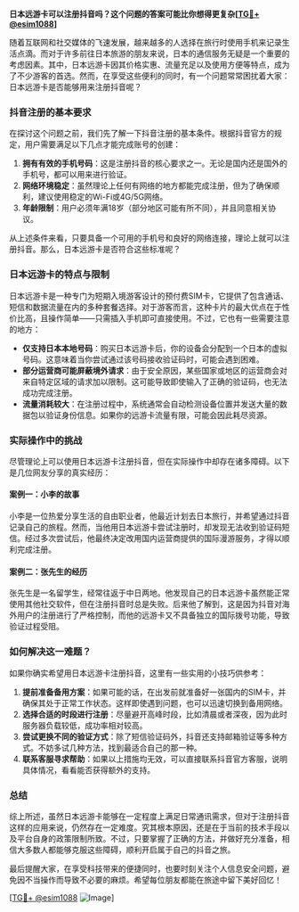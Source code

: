 **日本远游卡可以注册抖音吗？这个问题的答案可能比你想得更复杂[[TG💪+ @esim1088](https://t.me/s/esim1088)]**

随着互联网和社交媒体的飞速发展，越来越多的人选择在旅行时使用手机来记录生活点滴。而对于许多前往日本旅游的朋友来说，日本的通信服务无疑是一个重要的考虑因素。其中，日本远游卡因其价格实惠、流量充足以及使用方便等特点，成为了不少游客的首选。然而，在享受这些便利的同时，有一个问题常常困扰着大家：日本远游卡是否能够用来注册抖音呢？

### 抖音注册的基本要求

在探讨这个问题之前，我们先了解一下抖音注册的基本条件。根据抖音官方的规定，用户需要满足以下几点才能完成账号的创建：

1. **拥有有效的手机号码**：这是注册抖音的核心要求之一。无论是国内还是国外的手机号，都可以用来进行验证。
2. **网络环境稳定**：虽然理论上任何有网络的地方都能完成注册，但为了确保顺利，建议使用稳定的Wi-Fi或4G/5G网络。
3. **年龄限制**：用户必须年满18岁（部分地区可能有所不同），并且同意相关协议。

从上述条件来看，只要具备一个可用的手机号和良好的网络连接，理论上就可以注册抖音。那么，日本远游卡是否符合这些标准呢？

### 日本远游卡的特点与限制

日本远游卡是一种专门为短期入境游客设计的预付费SIM卡，它提供了包含通话、短信和数据流量在内的多种套餐选择。对于游客而言，这种卡片的最大优点在于性价比高，且操作简单——只需插入手机即可直接使用。不过，它也有一些需要注意的地方：

- **仅支持日本本地号码**：购买日本远游卡后，你的设备会分配到一个日本的虚拟号码。这意味着当你尝试通过该号码接收验证码时，可能会遇到困难。
- **部分运营商可能屏蔽境外请求**：由于安全原因，某些国家或地区的运营商会对来自特定区域的请求加以限制。这可能导致即使输入了正确的验证码，也无法成功完成注册。
- **流量消耗较大**：在注册过程中，系统通常会自动检测设备位置并发送大量的数据包以验证身份信息。如果你的远游卡流量有限，可能会因此耗尽资源。

### 实际操作中的挑战

尽管理论上可以使用日本远游卡注册抖音，但在实际操作中却存在诸多障碍。以下是几位网友分享的真实经历：

#### 案例一：小李的故事
小李是一位热爱分享生活的自由职业者，他最近计划去日本旅行，并希望通过抖音记录自己的旅程。然而，当他用日本远游卡尝试注册时，却发现无法收到验证码短信。经过多次尝试后，他最终决定改用国内运营商提供的国际漫游服务，才得以顺利完成注册。

#### 案例二：张先生的经历
张先生是一名留学生，经常往返于中日两地。他发现自己的日本远游卡虽然能正常使用其他社交软件，但在注册抖音时总是失败。后来他了解到，这是因为抖音对海外用户的注册进行了严格控制，而他的远游卡又不具备独立的国际拨号功能，导致验证过程受阻。

### 如何解决这一难题？

如果你确实希望用日本远游卡注册抖音，这里有一些实用的小技巧供参考：

1. **提前准备备用方案**：如果可能的话，在出发前就准备好一张国内的SIM卡，并确保其处于正常工作状态。这样即使遇到问题，也可以迅速切换到备用网络。
2. **选择合适的时段进行注册**：尽量避开高峰时段，比如清晨或者深夜，因为此时服务器负载较低，成功率相对较高。
3. **尝试更换不同的验证方式**：除了短信验证码外，抖音还支持邮箱验证等多种方式。不妨多试几种方法，找到最适合自己的那一种。
4. **联系客服寻求帮助**：如果以上措施均无效，可以直接联系抖音官方客服，说明具体情况，看看能否获得额外的支持。

### 总结

综上所述，虽然日本远游卡能够在一定程度上满足日常通讯需求，但对于注册抖音这样的应用来说，仍然存在一定难度。究其根本原因，还是在于当前的技术手段以及平台自身的政策限制所致。不过，只要掌握了正确的方法，并做好充分准备，相信大多数人都能够克服这些障碍，顺利开启属于自己的抖音之旅。

最后提醒大家，在享受科技带来的便捷同时，也要时刻关注个人信息安全问题，避免因不当操作而导致不必要的麻烦。希望每位朋友都能在旅途中留下美好回忆！

[[TG💪+ @esim1088](https://t.me/s/esim1088) ![Image](https://i.postimg.cc/4NQfJmqS/Snipaste-2025-05-13-00-14-12.png)]